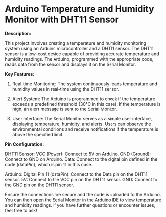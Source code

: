 # Arduino Temperature and Humidity Monitor with DHT11 Sensor

**Description:**

This project involves creating a temperature and humidity monitoring system using an Arduino microcontroller and a DHT11 sensor. The DHT11 sensor is a low-cost device capable of providing accurate temperature and humidity readings. The Arduino, programmed with the appropriate code, reads data from the sensor and displays it on the Serial Monitor.

**Key Features:**
1. Real-time Monitoring:
    The system continuously reads temperature and humidity values in real-time using the DHT11 sensor.

2. Alert System:
    The Arduino is programmed to check if the temperature exceeds a predefined threshold (30°C in this case). If the temperature is high, an alert message is sent to the Serial Monitor.

3. User Interface:
    The Serial Monitor serves as a simple user interface, displaying temperature, humidity, and alerts. Users can observe the environmental conditions and receive notifications if the temperature is above the specified limit.

**Pin Configuration:**

DHT11 Sensor:
    VCC (Power): Connect to 5V on Arduino.
    GND (Ground): Connect to GND on Arduino.
    Data: Connect to the digital pin defined in the code (dataPin), which is pin 11 in this case.

Arduino:
    Digital Pin 11 (dataPin): Connect to the Data pin on the DHT11 sensor.
    5V: Connect to the VCC pin on the DHT11 sensor.
    GND: Connect to the GND pin on the DHT11 sensor.

Ensure the connections are secure and the code is uploaded to the Arduino. You can then open the Serial Monitor in the Arduino IDE to view temperature and humidity readings. If you have further questions or encounter issues, feel free to ask!

